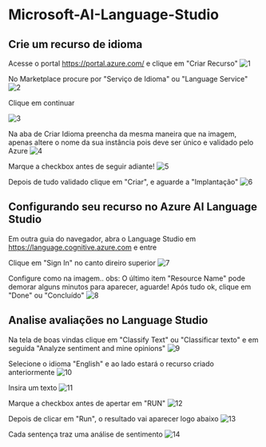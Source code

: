 # Microsoft-AI-Language-Studio

## Crie um recurso de idioma
Acesse o portal https://portal.azure.com/ e clique em "Criar Recurso"
![1](https://github.com/igaovr/Microsoft-AI-Language-Studio/assets/147111827/1b191d51-ddee-4f4f-b4e7-226f5b1047af)

No Marketplace procure por "Serviço de Idioma" ou "Language Service" 
![2](https://github.com/igaovr/Microsoft-AI-Language-Studio/assets/147111827/fc8ba66d-a153-4c90-8b72-7a79b5d1b909)

Clique em continuar

![3](https://github.com/igaovr/Microsoft-AI-Language-Studio/assets/147111827/b28e1b7e-dba0-42ec-89e6-c79eefbb4d2e)

Na aba de Criar Idioma preencha da mesma maneira que na imagem, apenas altere o nome da sua instância pois deve ser único e validado pelo Azure
![4](https://github.com/igaovr/Microsoft-AI-Language-Studio/assets/147111827/192bbc52-d4fd-4a17-b349-01f192c796fe)

Marque a checkbox antes de seguir adiante!
![5](https://github.com/igaovr/Microsoft-AI-Language-Studio/assets/147111827/24b9a9d0-3015-41eb-9b44-68f065c43c34)

Depois de tudo validado clique em "Criar", e aguarde a "Implantação"
![6](https://github.com/igaovr/Microsoft-AI-Language-Studio/assets/147111827/6c08f595-e4e4-403c-8cb7-b8512d50c761)

## Configurando seu recurso no Azure AI Language Studio
Em outra guia do navegador, abra o Language Studio em https://language.cognitive.azure.com e entre

Clique em "Sign In" no canto direiro superior
![7](https://github.com/igaovr/Microsoft-AI-Language-Studio/assets/147111827/d20a3faa-d489-499f-aaeb-730ae96f51fe)

Configure como na imagem.. obs: O último item "Resource Name" pode demorar alguns minutos para aparecer, aguarde! Após tudo ok, clique em "Done" ou "Concluído"
![8](https://github.com/igaovr/Microsoft-AI-Language-Studio/assets/147111827/4c0f2f9a-44ff-4990-8b19-8786045a0c4c)

## Analise avaliações no Language Studio
Na tela de boas vindas clique em "Classify Text" ou "Classificar texto" e em seguida "Analyze sentiment and mine opinions"
![9](https://github.com/igaovr/Microsoft-AI-Language-Studio/assets/147111827/a21de972-afe0-4545-9c46-159f07dfd165)

Selecione o idioma "English" e ao lado estará o recurso criado anteriormente
![10](https://github.com/igaovr/Microsoft-AI-Language-Studio/assets/147111827/c3e13f3b-54d9-4415-9cb1-02186c160b97)

Insira um texto
![11](https://github.com/igaovr/Microsoft-AI-Language-Studio/assets/147111827/67ab4b42-0e13-4a89-877f-898ee90bd07e)

Marque a checkbox antes de apertar em "RUN"
![12](https://github.com/igaovr/Microsoft-AI-Language-Studio/assets/147111827/14547b06-b774-4c20-b2ee-22e15d8eb245)

Depois de clicar em "Run", o resultado vai aparecer logo abaixo
![13](https://github.com/igaovr/Microsoft-AI-Language-Studio/assets/147111827/19802fc5-b681-45bc-9779-bc578811b221)

Cada sentença traz uma análise de sentimento
![14](https://github.com/igaovr/Microsoft-AI-Language-Studio/assets/147111827/a589aa44-9b99-4b7a-8b95-1d64aa1a8313)





